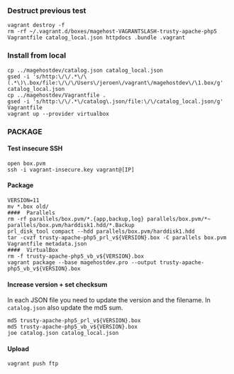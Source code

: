 ### Destruct previous test
```
vagrant destroy -f
rm -rf ~/.vagrant.d/boxes/magehost-VAGRANTSLASH-trusty-apache-php5 Vagrantfile catalog_local.json httpdocs .bundle .vagrant
```

### Install from local
```
cp ../magehostdev/catalog.json catalog_local.json
gsed -i 's/http:\/\/.*\/\(.*\)\.box/file:\/\/\/Users\/jeroen\/vagrant\/magehostdev\/\1.box/g' catalog_local.json
cp ../magehostdev/Vagrantfile .
gsed -i 's/http:\/\/.*\/catalog\.json/file:\/\/catalog_local.json/g' Vagrantfile
vagrant up --provider virtualbox
```

### PACKAGE

#### Test insecure SSH
```
open box.pvm
ssh -i vagrant-insecure.key vagrant@[IP]
```

#### Package
```
VERSION=11
mv *.box old/
####  Parallels
rm -rf parallels/box.pvm/*.{app,backup,log} parallels/box.pvm/*~ parallels/box.pvm/harddisk1.hdd/*.Backup
prl_disk_tool compact --hdd parallels/box.pvm/harddisk1.hdd
tar -cvzf trusty-apache-php5_prl_v${VERSION}.box -C parallels box.pvm Vagrantfile metadata.json
####  VirtualBox
rm -f trusty-apache-php5_vb_v${VERSION}.box
vagrant package --base magehostdev.pro --output trusty-apache-php5_vb_v${VERSION}.box
```

#### Increase version + set checksum
In each JSON file you need to update the version and the filename. In `catalog.json` also update the md5 sum.
```
md5 trusty-apache-php5_prl_v${VERSION}.box
md5 trusty-apache-php5_vb_v${VERSION}.box
joe catalog.json catalog_local.json
```

#### Upload
```
vagrant push ftp
```
